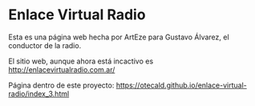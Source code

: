 # Enlace Virtual Radio

Esta es una página web hecha por ArtEze para Gustavo Álvarez, el conductor de la radio.

El sitio web, aunque ahora está incactivo es http://enlacevirtualradio.com.ar/

Página dentro de este proyecto: https://otecald.github.io/enlace-virtual-radio/index_3.html
